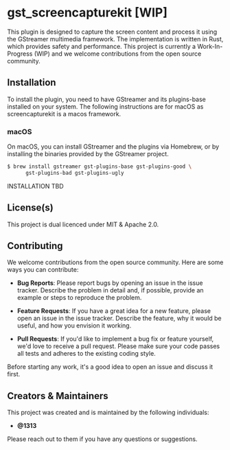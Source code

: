 # gst_screencapturekit [WIP] 
This plugin is designed to capture the screen content and process it using the GStreamer multimedia framework. The implementation is written in Rust, which provides safety and performance. This project is currently a Work-In-Progress (WIP) and we welcome contributions from the open source community.

## Installation

To install the plugin, you need to have GStreamer and its plugins-base installed on your system. The following instructions are for macOS as screencapturekit is a macos framework.

### macOS

On macOS, you can install GStreamer and the plugins via Homebrew, or by installing the binaries provided by the GStreamer project. 

```bash
$ brew install gstreamer gst-plugins-base gst-plugins-good \
      gst-plugins-bad gst-plugins-ugly
```


INSTALLATION TBD

## License(s)

This project is dual licenced under MIT & Apache 2.0.

## Contributing

We welcome contributions from the open source community. Here are some ways you can contribute:

* **Bug Reports**: Please report bugs by opening an issue in the issue tracker. Describe the problem in detail and, if possible, provide an example or steps to reproduce the problem.

* **Feature Requests**: If you have a great idea for a new feature, please open an issue in the issue tracker. Describe the feature, why it would be useful, and how you envision it working.

* **Pull Requests**: If you'd like to implement a bug fix or feature yourself, we'd love to receive a pull request. Please make sure your code passes all tests and adheres to the existing coding style.

Before starting any work, it's a good idea to open an issue and discuss it first.

## Creators & Maintainers

This project was created and is maintained by the following individuals:

* **@1313**

Please reach out to them if you have any questions or suggestions.
